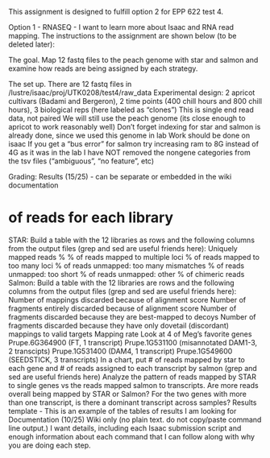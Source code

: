 This assignment is designed to fulfill option 2 for EPP 622 test 4. 

Option 1 - RNASEQ - I want to learn more about Isaac and RNA read mapping. The instructions to the assignment are shown below (to be deleted later):
 
The goal.
Map 12 fastq files to the peach genome with star and salmon and examine how reads are being assigned by each strategy.

The set up.
There are 12 fastq files in /lustre/isaac/proj/UTK0208/test4/raw_data
Experimental design: 2 apricot cultivars (Badami and Bergeron), 2 time points (400 chill hours and 800 chill hours), 3 biological reps (here labeled as “clones”)
This is single end read data, not paired
We will still use the peach genome (its close enough to apricot to work reasonably well)
Don’t forget indexing for star and salmon is already done, since we used this genome in lab
Work should be done on isaac
If you get a “bus error” for salmon try increasing ram to 8G instead of 4G as it was in the lab
I have NOT removed the nongene categories from the tsv files (“ambiguous”, “no feature”, etc)
 
Grading:
Results (15/25) - can be separate or embedded in the wiki documentation
 # of reads for each library
 STAR: Build a table with the 12 libraries as rows and the following columns from the output files (grep and sed are useful friends here):
Uniquely mapped reads %
% of reads mapped to multiple loci
% of reads mapped to too many loci
% of reads unmapped: too many mismatches
% of reads unmapped: too short
% of reads unmapped: other
% of chimeric reads
Salmon: Build a table with the 12 libraries are rows and the following columns from the output files (grep and sed are useful friends here):
Number of mappings discarded because of alignment score 
Number of fragments entirely discarded because of alignment score
Number of fragments discarded because they are best-mapped to decoys
Number of fragments discarded because they have only dovetail (discordant) mappings to valid targets
Mapping rate
Look at 4 of Meg’s favorite genes
Prupe.6G364900 (FT, 1 transcript)
Prupe.1G531100 (misannotated DAM1-3, 2 transcipts)
Prupe.1G531400  (DAM4, 1 transcript)
Prupe.1G549600 (SEEDSTICK, 3 transcripts)
In a chart, put # of reads mapped by star to each gene and # of reads assigned to each transcript by salmon (grep and sed are useful friends here)
Analyze the pattern of reads mapped by STAR to single genes vs the reads mapped salmon to transcripts. Are more reads overall being mapped by STAR or Salmon? For the two genes with more than one transcript, is there a dominant transcript across samples? 
Results template - This is an example of the tables of results I am looking for
Documentation (10/25)
 Wiki only (no plain text. do not copy/paste command line output.)
 I want details, including each Isaac submission script and enough information about each command that I can follow along with why you are doing each step.
